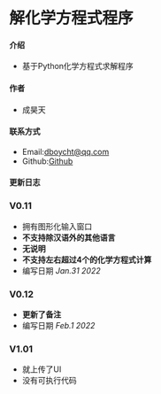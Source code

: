 # 解化学方程式程序

#### 介绍
- 基于Python化学方程式求解程序

#### 作者
- 成昊天

#### 联系方式
- Email:dboycht@qq.com
- Github:[Github](http://github.com/chenghaotian)

#### 更新日志
### V0.11
- 拥有图形化输入窗口
-  **不支持除汉语外的其他语言** 
-  **无说明** 
-  **不支持左右超过4个的化学方程式计算** 
-  编写日期 _Jan.31 2022_ 
### V0.12
-  **更新了备注**
-  编写日期 _Feb.1 2022_ 

### V1.01
- 就上传了UI
- 没有可执行代码
